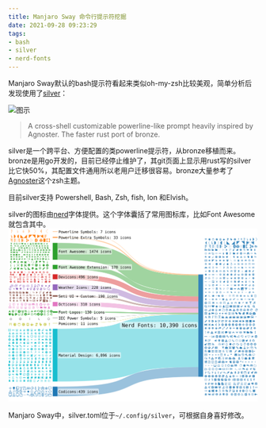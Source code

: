 ```yaml
---
title: Manjaro Sway 命令行提示符挖掘 
date: 2021-09-28 09:23:29
tags:
- bash
- silver
- nerd-fonts
---
```

Manjaro Sway默认的bash提示符看起来类似oh-my-zsh比较美观，简单分析后发现使用了[silver](https://github.com/reujab/silver)：

![图示](https://github.com/reujab/silver/raw/master/sleep.png)

> A cross-shell customizable powerline-like prompt heavily inspired by Agnoster. The faster rust port of bronze.

silver是一个跨平台、方便配置的类powerline提示符，从bronze移植而来。bronze是用go开发的，目前已经停止维护了，其git页面上显示用rust写的silver比它快50%，其配置文件通用所以老用户迁移很容易。bronze大量参考了[Agnoster](https://github.com/agnoster/agnoster-zsh-theme)这个zsh主题。

目前silver支持 Powershell, Bash, Zsh, fish, Ion 和Elvish。

silver的图标由[nerd](https://github.com/ryanoasis/nerd-fonts)字体提供。这个字体囊括了常用图标库，比如Font Awesome就包含其中。
![diagram](https://github.com/ryanoasis/nerd-fonts/raw/master/images/sankey-glyphs-combined-diagram.svg)

Manjaro Sway中，silver.toml位于`~/.config/silver`，可根据自身喜好修改。